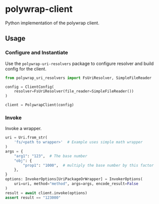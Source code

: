 # polywrap-client

Python implementation of the polywrap client.

## Usage

### Configure and Instantiate

Use the `polywrap-uri-resolvers` package to configure resolver and build config for the client.

```python
from polywrap_uri_resolvers import FsUriResolver, SimpleFileReader

config = ClientConfig(
    resolver=FsUriResolver(file_reader=SimpleFileReader())
)

client = PolywrapClient(config)
```

### Invoke

Invoke a wrapper.

```python
uri = Uri.from_str(
    'fs/<path to wrapper>'  # Example uses simple math wrapper
)
args = {
    "arg1": "123",  # The base number
    "obj": {
        "prop1": "1000",  # multiply the base number by this factor
    },
}
options: InvokerOptions[UriPackageOrWrapper] = InvokerOptions(
    uri=uri, method="method", args=args, encode_result=False
)
result = await client.invoke(options)
assert result == "123000"
```